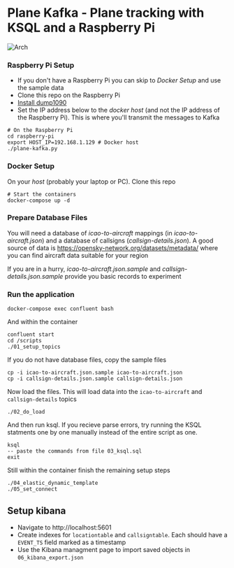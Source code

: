 # Plane Kafka - Plane tracking with KSQL and a Raspberry Pi

![Arch](/docs/plane-kafka-01.png)

### Raspberry Pi Setup
- If you don't have a Raspberry Pi you can skip to _Docker Setup_ and use the sample data
- Clone this repo on the Raspberry Pi
- [Install dump1090](https://www.rtl-sdr.com/adsb-aircraft-radar-with-rtl-sdr)
- Set the IP address below to the _docker host_ (and not the IP address of the Raspberry Pi).  This is where you'll transmit the messages to Kafka

```
# On the Raspberry Pi
cd raspberry-pi
export HOST_IP=192.168.1.129 # Docker host
./plane-kafka.py
```

### Docker Setup
On your _host_ (probably your laptop or PC). Clone this repo
```
# Start the containers
docker-compose up -d
```

### Prepare Database Files
You will need a database of _icao-to-aircraft_ mappings (in _icao-to-aircraft.json_) and a database of callsigns (_callsign-details.json_).  A good source of data is https://opensky-network.org/datasets/metadata/ where you can find aircraft data suitable for your region

If you are in a hurry, _icao-to-aircraft.json.sample_ and _callsign-details.json.sample_ provide you basic records to experiment


### Run the application

```
docker-compose exec confluent bash
```

And within the container
```
confluent start
cd /scripts
./01_setup_topics
```

If you do not have database files, copy the sample files
```
cp -i icao-to-aircraft.json.sample icao-to-aircraft.json
cp -i callsign-details.json.sample callsign-details.json
```

Now load the files.  This will load data into the `icao-to-aircraft` and `callsign-details` topics
```
./02_do_load
```


And then run ksql.  If you recieve parse errors, try running the KSQL statments one by one manually instead of the entire script as one.

```
ksql
-- paste the commands from file 03_ksql.sql
exit
```

Still within the container finish the remaining setup steps
```
./04_elastic_dynamic_template
./05_set_connect
```

## Setup kibana
- Navigate to http://localhost:5601
- Create indexes for `locationtable` and `callsigntable`.  Each should have a `EVENT_TS` field marked as a timestamp
- Use the Kibana managment page to import saved objects in `06_kibana_export.json`
